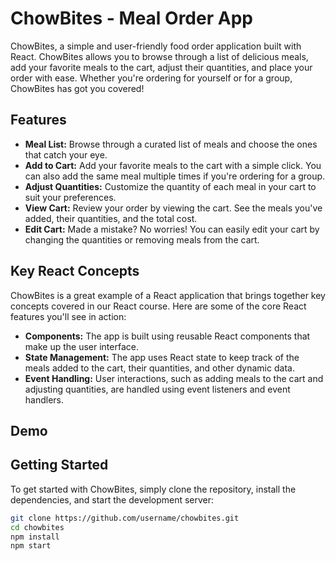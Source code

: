 # ChowBites - Meal Order App

ChowBites, a simple and user-friendly food order application built with React. ChowBites allows you to browse through a list of delicious meals, add your favorite meals to the cart, adjust their quantities, and place your order with ease. Whether you're ordering for yourself or for a group, ChowBites has got you covered!

## Features

- **Meal List:** Browse through a curated list of meals and choose the ones that catch your eye.
- **Add to Cart:** Add your favorite meals to the cart with a simple click. You can also add the same meal multiple times if you're ordering for a group.
- **Adjust Quantities:** Customize the quantity of each meal in your cart to suit your preferences.
- **View Cart:** Review your order by viewing the cart. See the meals you've added, their quantities, and the total cost.
- **Edit Cart:** Made a mistake? No worries! You can easily edit your cart by changing the quantities or removing meals from the cart.

## Key React Concepts

ChowBites is a great example of a React application that brings together key concepts covered in our React course. Here are some of the core React features you'll see in action:

- **Components:** The app is built using reusable React components that make up the user interface.
- **State Management:** The app uses React state to keep track of the meals added to the cart, their quantities, and other dynamic data.
- **Event Handling:** User interactions, such as adding meals to the cart and adjusting quantities, are handled using event listeners and event handlers.

## Demo

## Getting Started

To get started with ChowBites, simply clone the repository, install the dependencies, and start the development server:

```bash
git clone https://github.com/username/chowbites.git
cd chowbites
npm install
npm start
```
